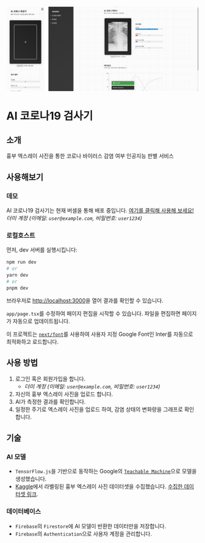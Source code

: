 ![AI Covid 19 tester main page](./docs/images/main.png)

# AI 코로나19 검사기
## 소개
흉부 엑스레이 사진을 통한 코로나 바이러스 감염 여부 인공지능 판별 서비스

## 사용해보기
### 데모
AI 코로나19 검사기는 현재 버셀을 통해 배포 중입니다. [여기를 클릭해 사용해 보세요!](https://ai-covid-19-tester.vercel.app/sign/in)   
*더미 계정 (이메일: `user@example.com`, 비밀번호: `user1234`)*

### 로컬호스트
먼저, dev 서버를 실행시킵니다:

```bash
npm run dev
# or
yarn dev
# or
pnpm dev
```

브라우저로 [http://localhost:3000](http://localhost:3000)을 열어 결과를 확인할 수 있습니다.

`app/page.tsx`를 수정하여 페이지 편집을 시작할 수 있습니다. 파일을 편집하면 페이지가 자동으로 업데이트됩니다.

이 프로젝트는 [`next/font`](https://nextjs.org/docs/basic-features/font-optimization)를 사용하여 사용자 지정 Google Font인 Inter를 자동으로 최적화하고 로드합니다.

## 사용 방법
1. 로그인 혹은 회원가입을 합니다.
    - *더미 계정 (이메일: `user@example.com`, 비밀번호: `user1234`)*
1. 자신의 흉부 엑스레이 사진을 업로드 합니다.
1. AI가 측정한 결과를 확인합니다.
1. 일정한 주기로 엑스레이 사진을 업로드 하여, 감염 상태의 변화량을 그래프로 확인합니다.

## 기술
### AI 모델
- `TensorFlow.js`을 기반으로 동작하는 Google의 [`Teachable Machine`](https://teachablemachine.withgoogle.com/)으로 모델을 생성했습니다.
- [Kaggle](https://www.kaggle.com/)에서 라벨링된 흉부 엑스레이 사진 데이터셋을 수집했습니다. [수집한 데이터셋 링크](https://www.kaggle.com/datasets/pranavraikokte/covid19-image-dataset).
### 데이터베이스
- `Firebase`의 `Firestore`에 AI 모델이 반환한 데이터만을 저장합니다.
- `Firebase`의 `Authentication`으로 사용자 계정을 관리합니다.